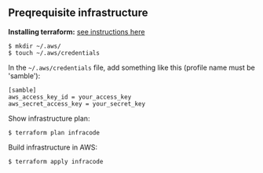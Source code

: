 ## Preqrequisite infrastructure

**Installing terraform:** [see instructions here](https://www.terraform.io/intro/getting-started/install.html)

    $ mkdir ~/.aws/
    $ touch ~/.aws/credentials

In the `~/.aws/credentials` file, add something like this (profile name must be 'samble'):

    [samble]
    aws_access_key_id = your_access_key
    aws_secret_access_key = your_secret_key

Show infrastructure plan:

    $ terraform plan infracode

Build infrastructure in AWS:

    $ terraform apply infracode
